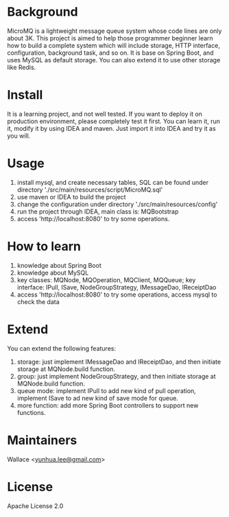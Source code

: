 # Background
MicroMQ is a lightweight message queue system whose code lines are only about 3K. This project is aimed to help those programmer beginner learn how to build a complete system which will include storage, HTTP interface, configuration, background task, and so on.
It is base on Spring Boot, and uses MySQL as default storage. You can also extend it to use other storage like Redis.

# Install
It is a learning project, and not well tested. If you want to deploy it on production environment, please completely test it first. You can learn it, run it, modify it by using IDEA and maven. Just import it into IDEA and try it as you will.

# Usage
1. install mysql, and create necessary tables, SQL can be found under directory './src/main/resources/script/MicroMQ.sql'
2. use maven or IDEA to build the project
3. change the configuration under directory './src/main/resources/config'
4. run the project through IDEA, main class is: MQBootstrap
5. access 'http://localhost:8080' to try some operations.

# How to learn
1. knowledge about Spring Boot 
2. knowledge about MySQL
3. key classes: MQNode, MQOperation, MQClient, MQQueue; key interface: IPull, ISave, NodeGroupStrategy, IMessageDao, IReceiptDao
4. access 'http://localhost:8080' to try some operations, access mysql to check the data

# Extend
You can extend the following features:
1. storage: just implement IMessageDao and IReceiptDao, and then initiate storage at MQNode.build function.
2. group: just implement NodeGroupStrategy, and then initiate storage at MQNode.build function.
3. queue mode: implement IPull to add new kind of pull operation, implement ISave to ad new kind of save mode for queue.
4. more function: add more Spring Boot controllers to support new functions.

# Maintainers
Wallace &lt;yunhua.lee@gmail.com&gt;

# License
Apache License 2.0
